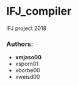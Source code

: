 # IFJ_compiler
IFJ project 2018



### Authors:  
  * **xmjaso00**
  * xsporn01
  * xborbe00
  * xweisd00
